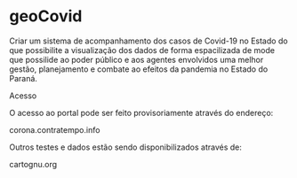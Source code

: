 # geoCovid

Criar um sistema de acompanhamento dos casos de Covid-19 no Estado do que possibilite a visualização dos dados de forma espacilizada de mode que possilide ao poder público e aos agentes envolvidos uma melhor gestão, planejamento e combate ao efeitos da pandemia no Estado do Paraná.

Acesso

O acesso ao portal pode ser feito provisoriamente através do endereço:


corona.contratempo.info

Outros testes e dados estão sendo disponibilizados através de:

cartognu.org

